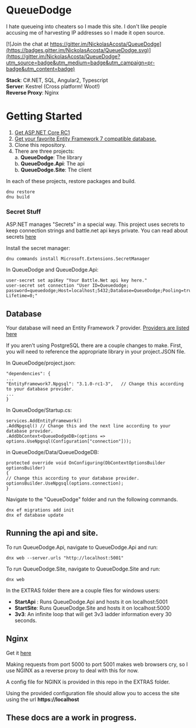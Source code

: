 # QueueDodge
I hate queueing into cheaters so I made this site.
I don't like people accusing me of harvesting IP addresses so I made it open source.

[![Join the chat at https://gitter.im/NickolasAcosta/QueueDodge](https://badges.gitter.im/NickolasAcosta/QueueDodge.svg)](https://gitter.im/NickolasAcosta/QueueDodge?utm_source=badge&utm_medium=badge&utm_campaign=pr-badge&utm_content=badge)

**Stack**: C#.NET, SQL, Angular2, Typescript  
**Server**: Kestrel    (Cross platform! Woot!)  
**Reverse Proxy**: Nginx  

# Getting Started

1. [Get ASP.NET Core RC1](https://docs.asp.net/en/latest/)
2. [Get your favorite Entity Framework 7 compatible database.](http://ef.readthedocs.org/en/latest/providers/)
3. Clone this repository.
4. There are three projects:  
   a. **QueueDodge**:  The library  
   b. **QueueDodge.Api**:  The api  
   b. **QueueDodge.Site**:  The client  

In each of these projects, restore packages and build.

    dnu restore
    dnu build


### Secret Stuff
ASP.NET manages "Secrets" in a special way.  This project uses secrets to keep connection strings and battle.net api keys private.  You can read about secrets [here](https://docs.asp.net/en/latest/security/app-secrets.html#accessing-user-secrets-via-configuration)

Install the secret manager:

    dnu commands install Microsoft.Extensions.SecretManager


In QueueDodge and QueueDodge.Api:

    user-secret set apiKey "Your Battle.Net api key here."
    user-secret set connection "User ID=Queuedodge; password=queuedodge;Host=localhost;5432;Database=QueueDodge;Pooling=true;Connection Lifetime=0;"

## Database
Your database will need an Entity Framework 7 provider.  [Providers are listed here](http://docs.efproject.net/en/latest/providers/index.html)

If you aren't using PostgreSQL there are a couple changes to make.  First, you will need to reference the appropriate library in your project.JSON file.

In QueueDodge/project.json:

    "dependencies": {
    ...
    "EntityFramework7.Npgsql": "3.1.0-rc1-3",   // Change this according to your database provider.
    ...
    }

In QueueDodge/Startup.cs:

    services.AddEntityFramework()
    .AddNpgsql() // Change this and the next line according to your database provider.
    .AddDbContext<QueueDodgeDB>(options => options.UseNpgsql(Configuration["connection"]));


in QueueDodge/Data/QueueDodgeDB:

    protected override void OnConfiguring(DbContextOptionsBuilder optionsBuilder)
    {
    // Change this according to your database provider.
    optionsBuilder.UseNpgsql(options.connection);
    }

Navigate to the "QueueDodge" folder and run the following commands.

    dnx ef migrations add init
    dnx ef database update


## Running the api and site.
To run QueueDodge.Api, navigate to QueueDodge.Api and run:

    dnx web --server.urls "http://localhost:5001"

To run QueueDodge.Site, navigate to QueueDodge.Site and run:

    dnx web

In the EXTRAS folder there are a couple files for windows users:

 - **StartApi** : Runs QueueDodge.Api and hosts it on localhost:5001  
 - **StartSite**:  Runs QueueDodge.Site and hosts it on localhost:5000  
 - **3v3**:  An infinite loop that will get 3v3 ladder information every 30 seconds.  

## Nginx
Get it [here](http://nginx.org/)

Making requests from port 5000 to port 5001 makes web browsers cry, so I use NGINX as a reverse proxy to deal with this for now.

A config file for NGINX is provided in this repo in the EXTRAS folder.

Using the provided configuration file should allow you to access the site using the url **https://localhost**


## These docs are a work in progress.